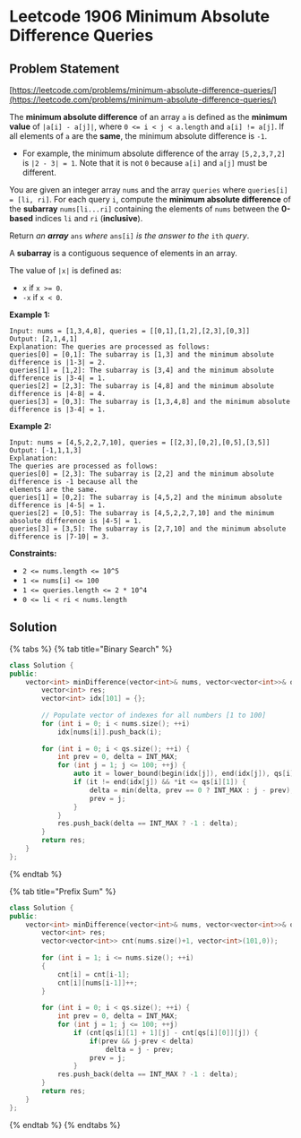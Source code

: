 # Leetcode 1906 Minimum Absolute Difference Queries

## Problem Statement

[https://leetcode.com/problems/minimum-absolute-difference-queries/](https://leetcode.com/problems/minimum-absolute-difference-queries/)

The **minimum absolute difference** of an array `a` is defined as the **minimum value** of `|a[i] - a[j]|`, where `0 <= i < j < a.length` and `a[i] != a[j]`. If all elements of `a` are the **same**, the minimum absolute difference is `-1`.

* For example, the minimum absolute difference of the array `[5,2,3,7,2]` is `|2 - 3| = 1`. Note that it is not `0` because `a[i]` and `a[j]` must be different.

You are given an integer array `nums` and the array `queries` where `queries[i] = [li, ri]`. For each query `i`, compute the **minimum absolute difference** of the **subarray** `nums[li...ri]` containing the elements of `nums` between the **0-based** indices `li` and `ri` \(**inclusive**\).

Return _an **array**_ `ans` _where_ `ans[i]` _is the answer to the_ `ith` _query_.

A **subarray** is a contiguous sequence of elements in an array.

The value of `|x|` is defined as:

* `x` if `x >= 0`.
* `-x` if `x < 0`.

**Example 1:**

```text
Input: nums = [1,3,4,8], queries = [[0,1],[1,2],[2,3],[0,3]]
Output: [2,1,4,1]
Explanation: The queries are processed as follows:
queries[0] = [0,1]: The subarray is [1,3] and the minimum absolute difference is |1-3| = 2.
queries[1] = [1,2]: The subarray is [3,4] and the minimum absolute difference is |3-4| = 1.
queries[2] = [2,3]: The subarray is [4,8] and the minimum absolute difference is |4-8| = 4.
queries[3] = [0,3]: The subarray is [1,3,4,8] and the minimum absolute difference is |3-4| = 1.
```

**Example 2:**

```text
Input: nums = [4,5,2,2,7,10], queries = [[2,3],[0,2],[0,5],[3,5]]
Output: [-1,1,1,3]
Explanation: 
The queries are processed as follows:
queries[0] = [2,3]: The subarray is [2,2] and the minimum absolute difference is -1 because all the
elements are the same.
queries[1] = [0,2]: The subarray is [4,5,2] and the minimum absolute difference is |4-5| = 1.
queries[2] = [0,5]: The subarray is [4,5,2,2,7,10] and the minimum absolute difference is |4-5| = 1.
queries[3] = [3,5]: The subarray is [2,7,10] and the minimum absolute difference is |7-10| = 3.
```

**Constraints:**

* `2 <= nums.length <= 10^5`
* `1 <= nums[i] <= 100`
* `1 <= queries.length <= 2 * 10^4`
* `0 <= li < ri < nums.length`

## Solution

{% tabs %}
{% tab title="Binary Search" %}
```cpp
class Solution {
public:
    vector<int> minDifference(vector<int>& nums, vector<vector<int>>& qs) {
        vector<int> res;
        vector<int> idx[101] = {};
        
        // Populate vector of indexes for all numbers [1 to 100]
        for (int i = 0; i < nums.size(); ++i)
            idx[nums[i]].push_back(i);
        
        for (int i = 0; i < qs.size(); ++i) {
            int prev = 0, delta = INT_MAX;
            for (int j = 1; j <= 100; ++j) {
                auto it = lower_bound(begin(idx[j]), end(idx[j]), qs[i][0]);
                if (it != end(idx[j]) && *it <= qs[i][1]) {
                    delta = min(delta, prev == 0 ? INT_MAX : j - prev);
                    prev = j;
                }
            }
            res.push_back(delta == INT_MAX ? -1 : delta);
        }
        return res;
    }
};
```
{% endtab %}

{% tab title="Prefix Sum" %}
```cpp
class Solution {
public:
    vector<int> minDifference(vector<int>& nums, vector<vector<int>>& qs) {
        vector<int> res;
        vector<vector<int>> cnt(nums.size()+1, vector<int>(101,0));
        
        for (int i = 1; i <= nums.size(); ++i)
        {
            cnt[i] = cnt[i-1];
            cnt[i][nums[i-1]]++;
        }
                
        for (int i = 0; i < qs.size(); ++i) {
            int prev = 0, delta = INT_MAX;
            for (int j = 1; j <= 100; ++j)
                if (cnt[qs[i][1] + 1][j] - cnt[qs[i][0]][j]) {
                    if(prev && j-prev < delta)
                        delta = j - prev;
                    prev = j;
                }   
            res.push_back(delta == INT_MAX ? -1 : delta);
        }
        return res;
    }
};
```
{% endtab %}
{% endtabs %}

